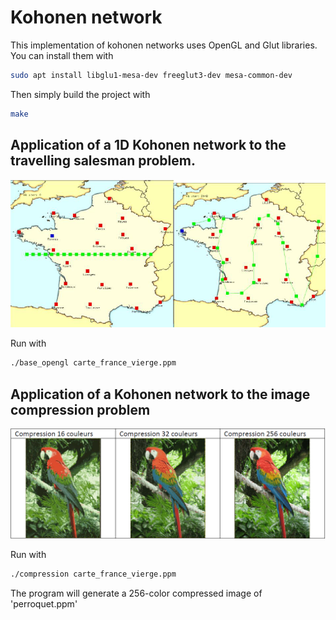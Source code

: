 # Kohonen network

This implementation of kohonen networks uses OpenGL and Glut libraries.
You can install them with 
```bash
sudo apt install libglu1-mesa-dev freeglut3-dev mesa-common-dev
```

Then simply build the project with
```bash
make
```

## Application of a 1D Kohonen network to the travelling salesman problem.

![](./screenshots/salesman.png)

Run with 
```bash
./base_opengl carte_france_vierge.ppm
```

## Application of a Kohonen network to the image compression problem

![](./screenshots/compression.png)

Run with 
```bash
./compression carte_france_vierge.ppm
```

The program will generate a 256-color compressed image of 'perroquet.ppm'